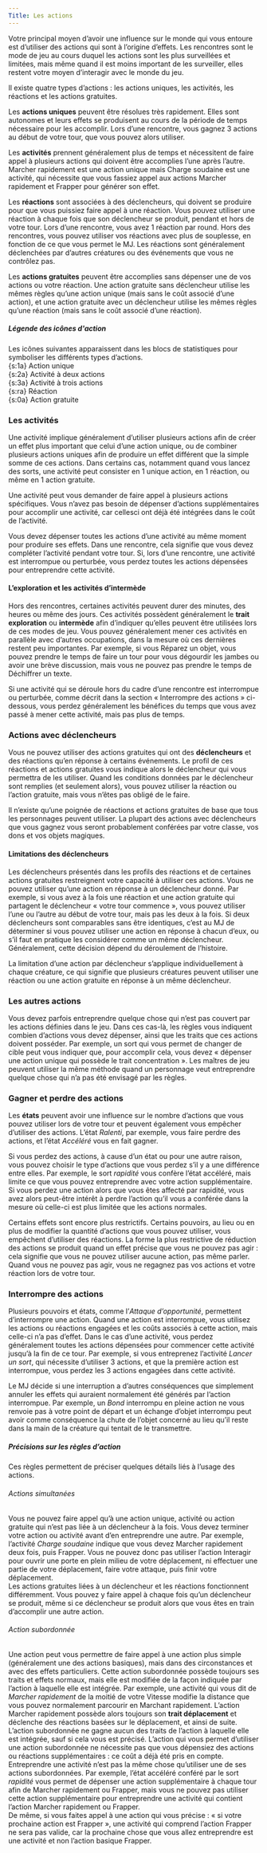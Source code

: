 ```yaml
---
Title: Les actions
---
```

Votre principal moyen d’avoir une influence sur le monde qui vous entoure est d’utiliser des actions qui sont à l’origine d’effets. Les rencontres sont le mode de jeu au cours duquel les actions sont les plus surveillées et limitées, mais même quand il est moins important de les surveiller, elles restent votre moyen d’interagir avec le monde du jeu. 

Il existe quatre types d’actions : les actions uniques, les activités, les réactions et les actions gratuites. 

Les **actions uniques** peuvent être résolues très rapidement. Elles sont autonomes et leurs effets se produisent au cours de la période de temps nécessaire pour les accomplir. Lors d’une rencontre, vous gagnez 3 actions au début de votre tour, que vous pouvez alors utiliser. 

Les **activités** prennent généralement plus de temps et nécessitent de faire appel à plusieurs actions qui doivent être accomplies l’une après l’autre. Marcher rapidement est une action unique mais Charge soudaine est une activité, qui nécessite que vous fassiez appel aux actions Marcher rapidement et Frapper pour générer son effet.

Les **réactions** sont associées à des déclencheurs, qui doivent se produire pour que vous puissiez faire appel à une réaction. Vous pouvez utiliser une réaction à chaque fois que son déclencheur se produit, pendant et hors de votre tour. Lors d’une rencontre, vous avez 1 réaction par round. Hors des rencontres, vous pouvez utiliser vos réactions avec plus de souplesse, en fonction de ce que vous permet le MJ. Les réactions sont généralement déclenchées par d’autres créatures ou des événements que vous ne contrôlez pas.

Les **actions gratuites** peuvent être accomplies sans dépenser une de vos actions ou votre réaction. Une action gratuite sans déclencheur utilise les mêmes règles qu’une action unique (mais sans le coût associé d’une action), et une action gratuite avec un déclencheur utilise les mêmes règles qu’une réaction (mais sans le coût associé d’une réaction).

##### Légende des icônes d'action
Les icônes suivantes apparaissent dans les blocs de statistiques pour symboliser les différents types d’actions.  
{s:1a} Action unique  
{s:2a} Activité à deux actions  
{s:3a} Activité à trois actions  
{s:ra} Réaction  
{s:0a} Action gratuite

### Les activités
Une activité implique généralement d’utiliser plusieurs actions afin de créer un effet plus important que celui d’une action unique, ou de combiner plusieurs actions uniques afin de produire un effet différent que la simple somme de ces actions. Dans certains cas, notamment quand vous lancez des sorts, une activité peut consister en 1 unique action, en 1 réaction, ou même en 1 action gratuite. 

Une activité peut vous demander de faire appel à plusieurs actions spécifiques. Vous n’avez pas besoin de dépenser d’actions supplémentaires pour accomplir une activité, car cellesci ont déjà été intégrées dans le coût de l’activité.

Vous devez dépenser toutes les actions d’une activité au même moment pour produire ses effets. Dans une rencontre, cela signifie que vous devez compléter l’activité pendant votre tour. Si, lors d’une rencontre, une activité est interrompue ou perturbée, vous perdez toutes les actions dépensées pour entreprendre cette activité.

#### L’exploration et les activités d’intermède
Hors des rencontres, certaines activités peuvent durer des minutes, des heures ou même des jours. Ces activités possèdent généralement le **trait exploration** ou **intermède** afin d’indiquer qu’elles peuvent être utilisées lors de ces modes de jeu. Vous pouvez généralement mener ces activités en parallèle avec d’autres occupations, dans la mesure où ces dernières restent peu importantes. Par exemple, si vous Réparez un objet, vous pouvez prendre le temps de faire un tour pour vous dégourdir les jambes ou avoir une brève discussion, mais vous ne pouvez pas prendre le temps de Déchiffrer un texte.

Si une activité qui se déroule hors du cadre d’une rencontre est interrompue ou perturbée, comme décrit dans la section « Interrompre des actions » ci-dessous, vous perdez généralement les bénéfices du temps que vous avez passé à mener cette 
activité, mais pas plus de temps.

### Actions avec déclencheurs
Vous ne pouvez utiliser des actions gratuites qui ont des **déclencheurs** et des réactions qu’en réponse à certains événements. Le profil de ces réactions et actions gratuites vous indique alors le déclencheur qui vous permettra de les utiliser. Quand les conditions données par le déclencheur sont remplies (et seulement alors), vous pouvez utiliser la réaction ou l’action gratuite, mais vous n’êtes pas obligé de le faire.

Il n’existe qu’une poignée de réactions et actions gratuites de base que tous les personnages peuvent utiliser. La plupart des actions avec déclencheurs que vous gagnez vous seront probablement conférées par votre classe, vos dons et vos objets magiques.

#### Limitations des déclencheurs
Les déclencheurs présentés dans les profils des réactions et de certaines actions gratuites restreignent votre capacité à utiliser ces actions. Vous ne pouvez utiliser qu’une action en réponse à un déclencheur donné. Par exemple, si vous avez 
à la fois une réaction et une action gratuite qui partagent le déclencheur « votre tour commence », vous pouvez utiliser l’une ou l’autre au début de votre tour, mais pas les deux à la fois. Si deux déclencheurs sont comparables sans être identiques, c’est au MJ de déterminer si vous pouvez utiliser une action en réponse à chacun d’eux, ou s’il faut en pratique les considérer comme un même déclencheur. Généralement, cette décision dépend du déroulement de l’histoire.

La limitation d’une action par déclencheur s’applique individuellement à chaque créature, ce qui signifie que plusieurs créatures peuvent utiliser une réaction ou une action gratuite en réponse à un même déclencheur.

### Les autres actions
Vous devez parfois entreprendre quelque chose qui n’est pas couvert par les actions définies dans le jeu. Dans ces cas-là, les règles vous indiquent combien d’actions vous devez dépenser, ainsi que les traits que ces actions doivent posséder. Par exemple, un sort qui vous permet de changer de cible peut vous indiquer que, pour accomplir cela, vous devez « dépenser une action unique qui possède le trait concentration ». Les maîtres de jeu peuvent utiliser la même méthode quand un personnage veut entreprendre quelque chose qui n’a pas été envisagé par les règles.

### Gagner et perdre des actions
Les **états** peuvent avoir une influence sur le nombre d’actions que vous pouvez utiliser lors de votre tour et peuvent également vous empêcher d’utiliser des actions. L’état *Ralenti*, par exemple, vous faire perdre des actions, et l’état *Accéléré* vous en fait gagner. 

Si vous perdez des actions, à cause d’un état ou pour une autre raison, vous pouvez choisir le type d’actions que vous perdez s’il y a une différence entre elles. Par exemple, le sort *rapidité* vous confère l’état accéléré, mais limite ce que vous pouvez entreprendre avec votre action supplémentaire. Si vous perdez une action alors que vous êtes affecté par rapidité, vous avez alors peut-être intérêt à perdre l’action qu’il vous a conférée dans la mesure où celle-ci est plus limitée que les actions normales.

Certains effets sont encore plus restrictifs. Certains pouvoirs, au lieu ou en plus de modifier la quantité d’actions que vous pouvez utiliser, vous empêchent d’utiliser des réactions. La forme la plus restrictive de réduction des actions se produit quand un effet précise que vous ne pouvez pas agir : cela signifie que vous ne pouvez utiliser aucune action, pas même parler. Quand vous ne pouvez pas agir, vous ne regagnez pas vos actions et votre réaction lors de votre tour. 

### Interrompre des actions
Plusieurs pouvoirs et états, comme l’*Attaque d’opportunité*, permettent d’interrompre une action. Quand une action est interrompue, vous utilisez les actions ou réactions engagées et les coûts associés à cette action, mais celle-ci n’a pas d’effet. Dans le cas d’une activité, vous perdez généralement toutes les actions dépensées pour commencer cette activité jusqu’à la fin de ce tour. Par exemple, si vous entreprenez l’activité *Lancer un sort*, qui nécessite d’utiliser 3 actions, et que la première action est interrompue, vous perdez les 3 actions engagées dans cette activité.

Le MJ décide si une interruption a d’autres conséquences que simplement annuler les effets qui auraient normalement été générés par l’action interrompue. Par exemple, un *Bond* interrompu en pleine action ne vous renvoie pas à votre point de départ et un échange d’objet interrompu peut avoir comme conséquence la chute de l’objet concerné au lieu qu’il reste dans la main de la créature qui tentait de le transmettre.

##### Précisions sur les règles d’action
Ces règles permettent de préciser quelques détails liés à l’usage des actions.

###### Actions simultanées
Vous ne pouvez faire appel qu’à une action unique, activité ou action gratuite qui n’est pas liée à un déclencheur à la fois. Vous devez terminer votre action ou activité avant d’en entreprendre une autre. Par exemple, l’activité *Charge soudaine* indique que vous devez Marcher rapidement deux fois, puis Frapper. Vous ne pouvez donc pas utiliser l’action Interagir pour ouvrir une porte en plein milieu de votre déplacement, ni effectuer une partie de votre déplacement, faire votre attaque, puis finir votre déplacement.  
Les actions gratuites liées à un déclencheur et les réactions fonctionnent différemment. Vous pouvez y faire appel à chaque fois qu’un déclencheur se produit, même si ce déclencheur se produit alors que vous êtes en train d’accomplir une autre action.

###### Action subordonnée
Une action peut vous permettre de faire appel à une action plus simple (généralement une des actions basiques), mais dans des circonstances et avec des effets particuliers. Cette action subordonnée possède toujours ses traits et effets normaux, mais elle est modifiée de la façon indiquée par l’action à laquelle elle est intégrée. Par exemple, une activité qui vous dit de *Marcher rapidement* de la moitié de votre Vitesse modifie la distance que vous pouvez normalement parcourir en Marchant rapidement. L’action Marcher rapidement possède alors toujours son **trait déplacement** et déclenche des réactions basées sur le déplacement, et ainsi de suite. L’action subordonnée ne gagne aucun des traits de l’action à laquelle elle est intégrée, sauf si cela vous est précisé. L’action qui vous permet d’utiliser une action subordonnée ne nécessite pas que vous dépensiez des actions ou réactions supplémentaires : ce coût a déjà été pris en compte.  
Entreprendre une activité n’est pas la même chose qu’utiliser une de ses actions subordonnées. Par exemple, l’état accéléré conféré par le sort *rapidité* vous permet de dépenser une action supplémentaire à chaque tour afin de Marcher rapidement ou Frapper, mais vous ne pouvez pas utiliser cette action supplémentaire pour entreprendre une activité qui contient l’action Marcher rapidement ou Frapper.  
De même, si vous faites appel à une action qui vous précise : « si votre prochaine action est Frapper », une activité qui comprend l’action Frapper ne sera pas valide, car la prochaine chose que vous allez entreprendre est une activité et non l’action basique Frapper.